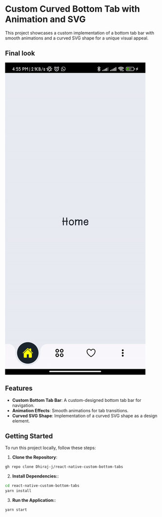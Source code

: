 # Custom Curved Bottom Tab with Animation and SVG

This project showcases a custom implementation of a bottom tab bar with smooth animations and a curved SVG shape for a unique visual appeal.

## Final look

![final-look](https://github.com/Dhiraj-j/react-native-custom-bottom-tabs/blob/master/output/output.gif)

## Features

- **Custom Bottom Tab Bar**: A custom-designed bottom tab bar for navigation.
- **Animation Effects**: Smooth animations for tab transitions.
- **Curved SVG Shape**: Implementation of a curved SVG shape as a design element.

## Getting Started

To run this project locally, follow these steps:

1. **Clone the Repository**:

```bash
gh repo clone Dhiraj-j/react-native-custom-bottom-tabs
```

2. **Install Dependencies:**:

```bash
cd react-native-custom-bottom-tabs
yarn install

```

3. **Run the Application:**:

```bash
yarn start

```
